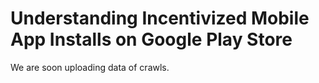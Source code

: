 # Understanding Incentivized Mobile App Installs on Google Play Store

We are soon uploading data of crawls.
